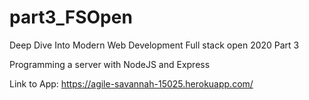 # part3_FSOpen
Deep Dive Into Modern Web Development
Full stack open 2020
Part 3

Programming a server with NodeJS and Express

Link to App: https://agile-savannah-15025.herokuapp.com/
